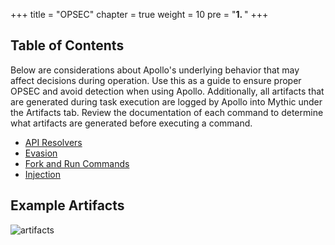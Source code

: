 +++
title = "OPSEC"
chapter = true
weight = 10
pre = "<b>1. </b>"
+++

## Table of Contents

Below are considerations about Apollo's underlying behavior that may affect decisions during operation. Use this as a guide to ensure proper OPSEC and avoid detection when using Apollo. Additionally, all artifacts that are generated during task execution are logged by Apollo into Mythic under the Artifacts tab. Review the documentation of each command to determine what artifacts are generated before executing a command.

- [API Resolvers](/agents/apollo/opsec/apiresolvers/)
- [Evasion](/agents/apollo/opsec/evasion/)
- [Fork and Run Commands](/agents/apollo/opsec/forkandrun/)
- [Injection](/agents/apollo/opsec/injection/)

## Example Artifacts

![artifacts](/agents/apollo/opsec/images/artifacts.png)